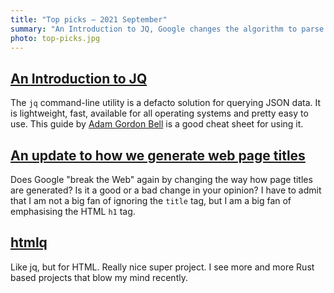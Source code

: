 ```yaml
---
title: "Top picks — 2021 September"
summary: "An Introduction to JQ, Google changes the algorithm to parse web page title (again), "
photo: top-picks.jpg
---
```


## [An Introduction to JQ](https://earthly.dev/blog/jq-select/)

The `jq` command-line utility is a defacto solution for querying JSON data. It is lightweight, fast, available for all operating systems and pretty easy to use. This guide by [Adam Gordon Bell](https://twitter.com/adamgordonbell) is a good cheat sheet for using it.

## [An update to how we generate web page titles](https://developers.google.com/search/blog/2021/08/update-to-generating-page-titles)

Does Google "break the Web" again by changing the way how page titles are generated? Is it a good or a bad change in your opinion? I have to admit that I am not a big fan of ignoring the `title` tag, but I am a big fan of emphasising the HTML `h1` tag.

## [htmlq](https://github.com/mgdm/htmlq)

Like jq, but for HTML. Really nice super project. I see more and more Rust based projects that blow my mind recently.
